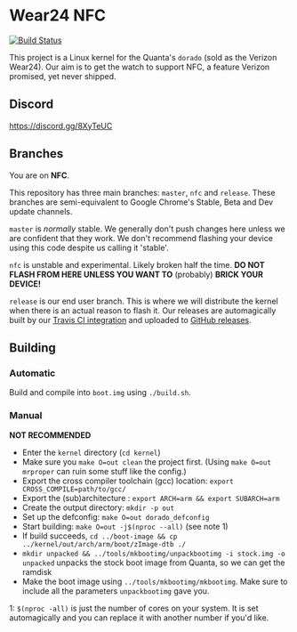 # Wear24 NFC

[![Build Status](https://travis-ci.org/davwheat/Wear24-NFC-Kernel.svg?branch=master)](https://travis-ci.org/davwheat/Wear24-NFC-Kernel)

This project is a Linux kernel for the Quanta's `dorado` (sold as the Verizon Wear24). Our aim is to get the watch to support NFC, a feature Verizon promised, yet never shipped.

## Discord

https://discord.gg/8XyTeUC

## Branches

You are on **NFC**.

This repository has three main branches: `master`, `nfc` and `release`. These branches are semi-equivalent to Google Chrome's Stable, Beta and Dev update channels.

`master` is *normally* stable. We generally don't push changes here unless we are confident that they work. We don't recommend flashing your device using this code despite us calling it 'stable'.

`nfc` is unstable and experimental. Likely broken half the time. **DO NOT FLASH FROM HERE UNLESS YOU WANT TO** (probably) **BRICK YOUR DEVICE!**

`release` is our end user branch. This is where we will distribute the kernel when there is an actual reason to flash it. Our releases are automagically built by our [Travis CI integration](https://travis-ci.org/davwheat/Wear24-NFC-Kernel/branches) and uploaded to [GitHub releases](https://github.com/davwheat/Wear24-NFC-Kernel/releases).

## Building

### Automatic

Build and compile into `boot.img` using `./build.sh`.

### Manual

**NOT RECOMMENDED**

- Enter the `kernel` directory (`cd kernel`)
- Make sure you `make O=out clean` the project first. (Using `make O=out mrproper` can ruin some stuff like the config.)
- Export the cross compiler toolchain (gcc) location: `export CROSS_COMPILE=path/to/gcc/`
- Export the (sub)architecture : `export ARCH=arm && export SUBARCH=arm`
- Create the output directory: `mkdir -p out`
- Set up the defconfig: `make O=out dorado_defconfig`
- Start building: `make O=out -j$(nproc --all)` (see note 1)
- If build succeeds,  `cd ../boot-image && cp ../kernel/out/arch/arm/boot/zImage-dtb ./`
- `mkdir unpacked && ../tools/mkbootimg/unpackbootimg -i stock.img -o unpacked` unpacks the stock boot image from Quanta, so we can get the ramdisk
- Make the boot image using `../tools/mkbootimg/mkbootimg`. Make sure to include all the parameters `unpackbootimg` gave you.

1: `$(nproc -all)` is just the number of cores on your system. It is set automagically and you can replace it with another number if you'd like.
